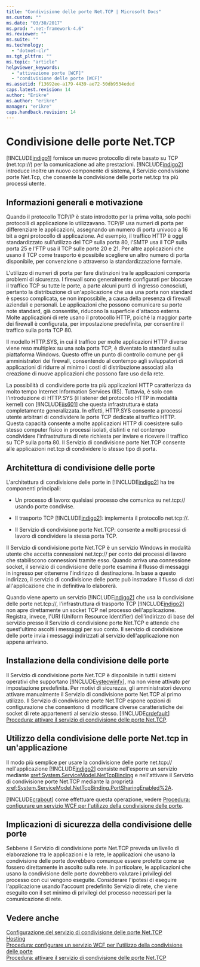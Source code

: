 ```yaml
---
title: "Condivisione delle porte Net.TCP | Microsoft Docs"
ms.custom: ""
ms.date: "03/30/2017"
ms.prod: ".net-framework-4.6"
ms.reviewer: ""
ms.suite: ""
ms.technology: 
  - "dotnet-clr"
ms.tgt_pltfrm: ""
ms.topic: "article"
helpviewer_keywords: 
  - "attivazione porte [WCF]"
  - "condivisione delle porte [WCF]"
ms.assetid: f13692ee-a179-4439-ae72-50db9534eded
caps.latest.revision: 14
author: "Erikre"
ms.author: "erikre"
manager: "erikre"
caps.handback.revision: 14
---
```

# Condivisione delle porte Net.TCP
[!INCLUDE[indigo1](../../../../includes/indigo1-md.md)] fornisce un nuovo protocollo di rete basato su TCP \(net.tcp:\/\/\) per la comunicazione ad alte prestazioni.  [!INCLUDE[indigo2](../../../../includes/indigo2-md.md)] introduce inoltre un nuovo componente di sistema, il Servizio condivisione porte Net.Tcp, che consente la condivisione delle porte net.tcp tra più processi utente.  
  
## Informazioni generali e motivazione  
 Quando il protocollo TCP\/IP è stato introdotto per la prima volta, solo pochi protocolli di applicazione lo utilizzavano.  TCP\/IP usa numeri di porta per differenziare le applicazioni, assegnando un numero di porta univoco a 16 bit a ogni protocollo di applicazione.  Ad esempio, il traffico HTTP è oggi standardizzato sull'utilizzo del TCP sulla porta 80, l'SMTP usa il TCP sulla porta 25 e l'FTP usa il TCP sulle porte 20 e 21.  Per altre applicazioni che usano il TCP come trasporto è possibile scegliere un altro numero di porta disponibile, per convenzione o attraverso la standardizzazione formale.  
  
 L'utilizzo di numeri di porta per fare distinzioni tra le applicazioni comporta problemi di sicurezza.  I firewall sono generalmente configurati per bloccare il traffico TCP su tutte le porte, a parte alcuni punti di ingresso conosciuti, pertanto la distribuzione di un'applicazione che usa una porta non standard è spesso complicata, se non impossibile, a causa della presenza di firewall aziendali e personali.  Le applicazioni che possono comunicare su porte note standard, già consentite, riducono la superficie d'attacco esterna.  Molte applicazioni di rete usano il protocollo HTTP, poiché la maggior parte dei firewall è configurata, per impostazione predefinita, per consentire il traffico sulla porta TCP 80.  
  
 Il modello HTTP.SYS, in cui il traffico per molte applicazioni HTTP diverse viene reso multiplex su una sola porta TCP, è diventato lo standard sulla piattaforma Windows.  Questo offre un punto di controllo comune per gli amministratori dei firewall, consentendo al contempo agli sviluppatori di applicazioni di ridurre al minimo i costi di distribuzione associati alla creazione di nuove applicazioni che possono fare uso della rete.  
  
 La possibilità di condividere porte tra più applicazioni HTTP caratterizza da molto tempo Internet Information Services \(IIS\).  Tuttavia, è solo con l'introduzione di HTTP.SYS \(il listener del protocollo HTTP in modalità kernel\) con [!INCLUDE[iis601](../../../../includes/iis601-md.md)] che questa infrastruttura è stata completamente generalizzata.  In effetti, HTTP.SYS consente a processi utente arbitrari di condividere le porte TCP dedicate al traffico HTTP.  Questa capacità consente a molte applicazioni HTTP di coesistere sullo stesso computer fisico in processi isolati, distinti e nel contempo condividere l'infrastruttura di rete richiesta per inviare e ricevere il traffico su TCP sulla porta 80.  Il Servizio di condivisione porte Net.TCP consente alle applicazioni net.tcp di condividere lo stesso tipo di porta.  
  
## Architettura di condivisione delle porte  
 L'architettura di condivisione delle porte in [!INCLUDE[indigo2](../../../../includes/indigo2-md.md)] ha tre componenti principali:  
  
-   Un processo di lavoro: qualsiasi processo che comunica su net.tcp:\/\/ usando porte condivise.  
  
-   Il trasporto TCP [!INCLUDE[indigo2](../../../../includes/indigo2-md.md)]: implementa il protocollo net.tcp:\/\/.  
  
-   Il Servizio di condivisione porte Net.TCP: consente a molti processi di lavoro di condividere la stessa porta TCP.  
  
 Il Servizio di condivisione porte Net.TCP è un servizio Windows in modalità utente che accetta connessioni net.tcp:\/\/ per conto dei processi di lavoro che stabiliscono connessioni tramite esso.  Quando arriva una connessione socket, il servizio di condivisione delle porte esamina il flusso di messaggi in ingresso per ottenerne l'indirizzo di destinazione.  In base a questo indirizzo, il servizio di condivisione delle porte può instradare il flusso di dati all'applicazione che in definitiva lo elaborerà.  
  
 Quando viene aperto un servizio [!INCLUDE[indigo2](../../../../includes/indigo2-md.md)] che usa la condivisione delle porte net.tcp:\/\/, l'infrastruttura di trasporto TCP [!INCLUDE[indigo2](../../../../includes/indigo2-md.md)] non apre direttamente un socket TCP nel processo dell'applicazione.  Registra, invece, l'URI \(Uniform Resource Identifier\) dell'indirizzo di base del servizio presso il Servizio di condivisione porte Net.TCP e attende che quest'ultimo ascolti i messaggi per suo conto.  Il servizio di condivisione delle porte invia i messaggi indirizzati al servizio dell'applicazione non appena arrivano.  
  
## Installazione della condivisione delle porte  
 Il Servizio di condivisione porte Net.TCP è disponibile in tutti i sistemi operativi che supportano [!INCLUDE[vstecwinfx](../../../../includes/vstecwinfx-md.md)], ma non viene attivato per impostazione predefinita.  Per motivi di sicurezza, gli amministratori devono attivare manualmente il Servizio di condivisione porte Net.TCP al primo utilizzo.  Il Servizio di condivisione porte Net.TCP espone opzioni di configurazione che consentono di modificare diverse caratteristiche dei socket di rete appartenenti al servizio stesso.  [!INCLUDE[crdefault](../../../../includes/crdefault-md.md)] [Procedura: attivare il servizio di condivisione delle porte Net.TCP](../../../../docs/framework/wcf/feature-details/how-to-enable-the-net-tcp-port-sharing-service.md).  
  
## Utilizzo della condivisione delle porte Net.tcp in un'applicazione  
 Il modo più semplice per usare la condivisione delle porte net.tcp:\/\/ nell'applicazione [!INCLUDE[indigo2](../../../../includes/indigo2-md.md)] consiste nell'esporre un servizio mediante <xref:System.ServiceModel.NetTcpBinding> e nell'attivare il Servizio di condivisione porte Net.TCP mediante la proprietà <xref:System.ServiceModel.NetTcpBinding.PortSharingEnabled%2A>.  
  
 [!INCLUDE[crabout](../../../../includes/crabout-md.md)] come effettuare questa operazione, vedere [Procedura: configurare un servizio WCF per l'utilizzo della condivisione delle porte](../../../../docs/framework/wcf/feature-details/how-to-configure-a-wcf-service-to-use-port-sharing.md).  
  
## Implicazioni di sicurezza della condivisione delle porte  
 Sebbene il Servizio di condivisione porte Net.TCP preveda un livello di elaborazione tra le applicazioni e la rete, le applicazioni che usano la condivisione delle porte dovrebbero comunque essere protette come se fossero direttamente in ascolto sulla rete.  In particolare, le applicazioni che usano la condivisione delle porte dovrebbero valutare i privilegi del processo con cui vengono eseguite.  Considerare l'ipotesi di eseguire l'applicazione usando l'account predefinito Servizio di rete, che viene eseguito con il set minimo di privilegi del processo necessari per la comunicazione di rete.  
  
## Vedere anche  
 [Configurazione del servizio di condivisione delle porte Net.TCP](../../../../docs/framework/wcf/feature-details/configuring-the-net-tcp-port-sharing-service.md)   
 [Hosting](../../../../docs/framework/wcf/feature-details/hosting.md)   
 [Procedura: configurare un servizio WCF per l'utilizzo della condivisione delle porte](../../../../docs/framework/wcf/feature-details/how-to-configure-a-wcf-service-to-use-port-sharing.md)   
 [Procedura: attivare il servizio di condivisione delle porte Net.TCP](../../../../docs/framework/wcf/feature-details/how-to-enable-the-net-tcp-port-sharing-service.md)
